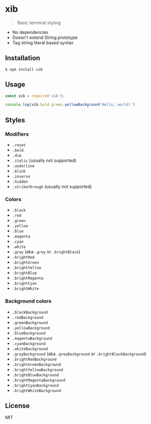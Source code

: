 # xib
> Basic terminal styling

- No dependencies
- Doesn't extend String.prototype
- Tag string literal based syntax

## Installation
```console
$ npm install xib
```

## Usage
```js
const xib = require('xib');

console.log(xib.bold.green.yellowBackground`Hello, world!`)
```

## Styles

### Modifiers

- `.reset`
- `.bold`
- `.dim`
- `.italic` (usually not supported)
- `.underline`
- `.blink`
- `.inverse`
- `.hidden`
- `.strikethrough` (usually not supported)

### Colors

- `.black`
- `.red`
- `.green`
- `.yellow`
- `.blue`
- `.magenta`
- `.cyan`
- `.white`
- `.gray` (aka `.grey` or `.brightBlack`)
- `.brightRed`
- `.brightGreen`
- `.brightYellow`
- `.brightBlue`
- `.brightMagenta`
- `.brightCyan`
- `.brightWhite`

### Background colors

- `.blackBackground`
- `.redBackground`
- `.greenBackground`
- `.yellowBackground`
- `.blueBackground`
- `.magentaBackground`
- `.cyanBackground`
- `.whiteBackground`
- `.grayBackground` (aka `.greyBackground` or `.brightBlackBackground`)
- `.brightRedBackground`
- `.brightGreenBackground`
- `.brightYellowBackground`
- `.brightBlueBackground`
- `.brightMagentaBackground`
- `.brightCyanBackground`
- `.brightWhiteBackground`

## License

MIT
